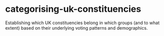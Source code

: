 # categorising-uk-constituencies
Establishing which UK constituencies belong in which groups (and to what extent) based on their underlying voting patterns and demographics.
